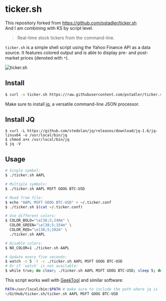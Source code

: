 # ticker.sh
This repository forked from https://github.com/pstadler/ticker.sh  
And I am combining with KS by script level.

> Real-time stock tickers from the command-line.

`ticker.sh` is a simple shell script using the Yahoo Finance API as a data source. It features colored output and is able to display pre- and post-market prices (denoted with `*`).

![ticker.sh](https://raw.githubusercontent.com/pstadler/ticker.sh/master/screenshot.png)

## Install

```sh
$ curl -o ticker.sh https://raw.githubusercontent.com/pstadler/ticker.sh/master/ticker.sh
```

Make sure to install [jq](https://stedolan.github.io/jq/), a versatile command-line JSON processor.

## Install JQ
```
$ curl -L https://github.com/stedolan/jq/releases/download/jq-1.6/jq-linux64 -o /usr/local/bin/jq 
$ chmod a+x /usr/local/bin/jq 
$ jq -V
```

## Usage

```sh
# Single symbol:
$ ./ticker.sh AAPL

# Multiple symbols:
$ ./ticker.sh AAPL MSFT GOOG BTC-USD

# Read from file:
$ echo "AAPL MSFT GOOG BTC-USD" > ~/.ticker.conf
$ ./ticker.sh $(cat ~/.ticker.conf)

# Use different colors:
$ COLOR_BOLD="\e[38;5;248m" \
  COLOR_GREEN="\e[38;5;154m" \
  COLOR_RED="\e[38;5;202m" \
  ./ticker.sh AAPL

# Disable colors:
$ NO_COLOR=1 ./ticker.sh AAPL

# Update every five seconds:
$ watch -n 5 -t -c ./ticker.sh AAPL MSFT GOOG BTC-USD
# Or if `watch` is not available:
$ while true; do clear; ./ticker.sh AAPL MSFT GOOG BTC-USD; sleep 5; done
```

This script works well with [GeekTool](https://www.tynsoe.org/geektool/) and similar software:

```sh
PATH=/usr/local/bin:$PATH # make sure to include the path where jq is located
~/GitHub/ticker.sh/ticker.sh AAPL MSFT GOOG BTC-USD
```
